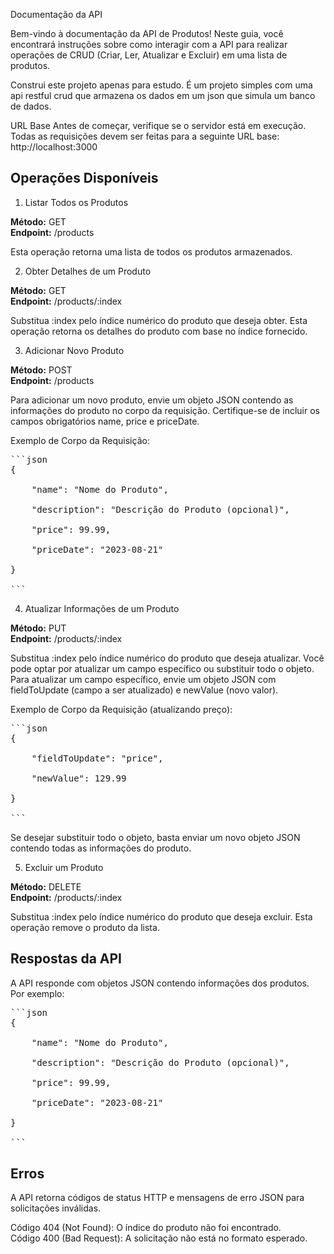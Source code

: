 Documentação da API

Bem-vindo à documentação da API de Produtos! Neste guia, você encontrará instruções sobre como interagir com a API para realizar operações de CRUD (Criar, Ler, Atualizar e Excluir) em uma lista de produtos.

Construi este projeto apenas para estudo. É um projeto simples com uma api restful crud que armazena os dados em um json que simula um banco de dados.

URL Base
Antes de começar, verifique se o servidor está em execução. Todas as requisições devem ser feitas para a seguinte URL base: http://localhost:3000

## Operações Disponíveis

1. Listar Todos os Produtos <br>

**Método:** GET <br>
**Endpoint:** /products <br>

Esta operação retorna uma lista de todos os produtos armazenados.

2. Obter Detalhes de um Produto <br>

**Método:** GET <br>
**Endpoint:** /products/:index <br>

Substitua :index pelo índice numérico do produto que deseja obter. Esta operação retorna os detalhes do produto com base no índice fornecido.

3. Adicionar Novo Produto <br>

**Método:** POST <br>
**Endpoint:** /products <br>

Para adicionar um novo produto, envie um objeto JSON contendo as informações do produto no corpo da requisição. Certifique-se de incluir os campos obrigatórios name, price e priceDate.

Exemplo de Corpo da Requisição:

<pre>
```json
{ <br>
    "name": "Nome do Produto", <br>
    "description": "Descrição do Produto (opcional)", <br>
    "price": 99.99, <br>
    "priceDate": "2023-08-21" <br>
} <br>
```
</pre>

4. Atualizar Informações de um Produto <br>

**Método:** PUT <br>
**Endpoint:** /products/:index <br>

Substitua :index pelo índice numérico do produto que deseja atualizar. Você pode optar por atualizar um campo específico ou substituir todo o objeto. Para atualizar um campo específico, envie um objeto JSON com fieldToUpdate (campo a ser atualizado) e newValue (novo valor).

Exemplo de Corpo da Requisição (atualizando preço):

<pre>
```json
{ <br>
    "fieldToUpdate": "price", <br>
    "newValue": 129.99 <br>
} <br>
```
</pre>

Se desejar substituir todo o objeto, basta enviar um novo objeto JSON contendo todas as informações do produto.

5. Excluir um Produto <br>

**Método:** DELETE <br>
**Endpoint:** /products/:index <br>

Substitua :index pelo índice numérico do produto que deseja excluir. Esta operação remove o produto da lista.

## Respostas da API <br>
A API responde com objetos JSON contendo informações dos produtos. Por exemplo:

<pre>
```json
{ <br>
    "name": "Nome do Produto", <br>
    "description": "Descrição do Produto (opcional)", <br>
    "price": 99.99, <br>
    "priceDate": "2023-08-21" <br>
} <br>
```
</pre>

## Erros <br>
A API retorna códigos de status HTTP e mensagens de erro JSON para solicitações inválidas.

Código 404 (Not Found): O índice do produto não foi encontrado. <br>
Código 400 (Bad Request): A solicitação não está no formato esperado.